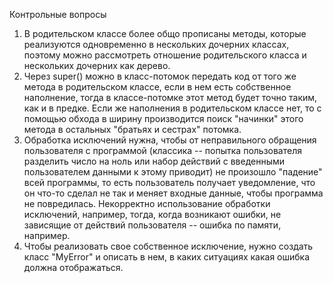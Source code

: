 Контрольные вопросы
1. В родительском классе более общо прописаны методы, которые реализуются одновременно в нескольких дочерних классах, поэтому можно рассмотреть отношение родительского класса и нескольких дочерних как дерево.
2. Через super() можно в класс-потомок передать код от того же метода в родительском классе, если в нем есть собственное наполнение, тогда в классе-потомке этот метод будет точно таким, как и в предке. Если же наполнения в родительском классе нет, то с помощью обхода в ширину производится поиск "начинки" этого метода в остальных "братьях и сестрах" потомка.
3. Обработка исключений нужна, чтобы от неправильного обращения пользователя с программой (классика -- попытка пользователя разделить число на ноль или набор действий с введенными пользователем данными к этому приводит) не произошло "падение" всей программы, то есть пользователь получает уведомление, что он что-то сделал не так и меняет входные данные, чтобы программа не повредилась. Некорректно использование обработки исключений, например, тогда, когда возникают ошибки, не зависящие от действий пользователя -- ошибка по памяти, например.
4. Чтобы реализовать свое собственное исключение, нужно создать класс "MyError" и описать в нем, в каких ситуациях какая ошибка должна отображаться.
